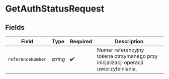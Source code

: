 # GetAuthStatusRequest


## Fields

| Field                                                                               | Type                                                                                | Required                                                                            | Description                                                                         |
| ----------------------------------------------------------------------------------- | ----------------------------------------------------------------------------------- | ----------------------------------------------------------------------------------- | ----------------------------------------------------------------------------------- |
| `referenceNumber`                                                                   | *string*                                                                            | :heavy_check_mark:                                                                  | Numer referencyjny tokena otrzymanego przy inicjalizacji operacji uwierzytelniania. |